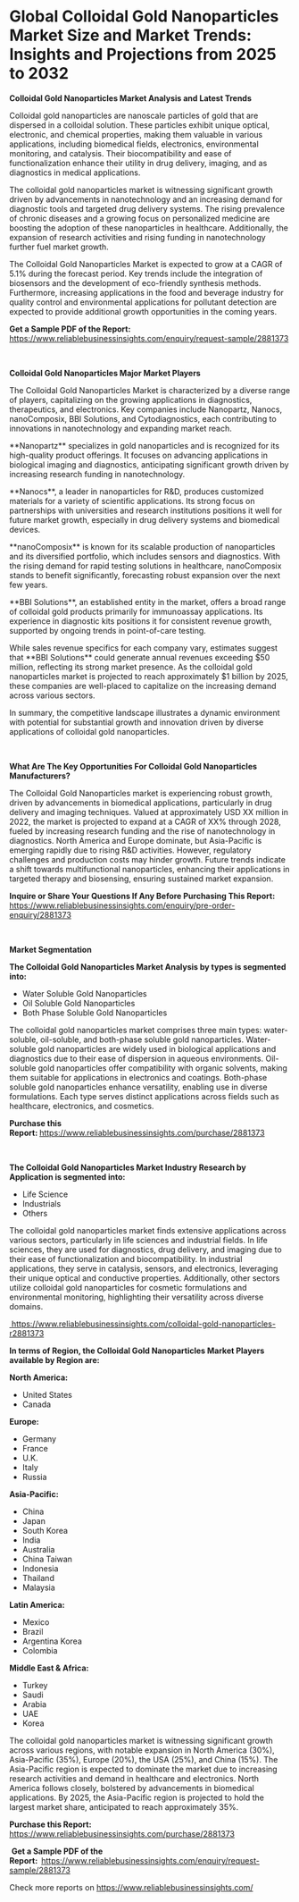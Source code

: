 <p><h1>Global Colloidal Gold Nanoparticles Market Size and Market Trends: Insights and Projections from 2025 to 2032</h1></p><p><strong>Colloidal Gold Nanoparticles Market Analysis and Latest Trends</strong></p>
<p><p>Colloidal gold nanoparticles are nanoscale particles of gold that are dispersed in a colloidal solution. These particles exhibit unique optical, electronic, and chemical properties, making them valuable in various applications, including biomedical fields, electronics, environmental monitoring, and catalysis. Their biocompatibility and ease of functionalization enhance their utility in drug delivery, imaging, and as diagnostics in medical applications.</p><p>The colloidal gold nanoparticles market is witnessing significant growth driven by advancements in nanotechnology and an increasing demand for diagnostic tools and targeted drug delivery systems. The rising prevalence of chronic diseases and a growing focus on personalized medicine are boosting the adoption of these nanoparticles in healthcare. Additionally, the expansion of research activities and rising funding in nanotechnology further fuel market growth.</p><p>The Colloidal Gold Nanoparticles Market is expected to grow at a CAGR of 5.1% during the forecast period. Key trends include the integration of biosensors and the development of eco-friendly synthesis methods. Furthermore, increasing applications in the food and beverage industry for quality control and environmental applications for pollutant detection are expected to provide additional growth opportunities in the coming years.</p></p>
<p><strong>Get a Sample PDF of the Report:&nbsp;</strong> <a href="https://www.reliablebusinessinsights.com/enquiry/request-sample/2881373?utm_campaign=2318&utm_medium=2&utm_source=Github&utm_content=ia&utm_term=12032025&utm_id=colloidal-gold-nanoparticles">https://www.reliablebusinessinsights.com/enquiry/request-sample/2881373</a></p>
<p>&nbsp;</p>
<p><strong>Colloidal Gold Nanoparticles Major Market Players</strong></p>
<p><p>The Colloidal Gold Nanoparticles Market is characterized by a diverse range of players, capitalizing on the growing applications in diagnostics, therapeutics, and electronics. Key companies include Nanopartz, Nanocs, nanoComposix, BBI Solutions, and Cytodiagnostics, each contributing to innovations in nanotechnology and expanding market reach.</p><p>**Nanopartz** specializes in gold nanoparticles and is recognized for its high-quality product offerings. It focuses on advancing applications in biological imaging and diagnostics, anticipating significant growth driven by increasing research funding in nanotechnology.</p><p>**Nanocs**, a leader in nanoparticles for R&D, produces customized materials for a variety of scientific applications. Its strong focus on partnerships with universities and research institutions positions it well for future market growth, especially in drug delivery systems and biomedical devices.</p><p>**nanoComposix** is known for its scalable production of nanoparticles and its diversified portfolio, which includes sensors and diagnostics. With the rising demand for rapid testing solutions in healthcare, nanoComposix stands to benefit significantly, forecasting robust expansion over the next few years.</p><p>**BBI Solutions**, an established entity in the market, offers a broad range of colloidal gold products primarily for immunoassay applications. Its experience in diagnostic kits positions it for consistent revenue growth, supported by ongoing trends in point-of-care testing.</p><p>While sales revenue specifics for each company vary, estimates suggest that **BBI Solutions** could generate annual revenues exceeding $50 million, reflecting its strong market presence. As the colloidal gold nanoparticles market is projected to reach approximately $1 billion by 2025, these companies are well-placed to capitalize on the increasing demand across various sectors. </p><p>In summary, the competitive landscape illustrates a dynamic environment with potential for substantial growth and innovation driven by diverse applications of colloidal gold nanoparticles.</p></p>
<p>&nbsp;</p>
<p><strong>What Are The Key Opportunities For Colloidal Gold Nanoparticles Manufacturers?</strong></p>
<p><p>The Colloidal Gold Nanoparticles market is experiencing robust growth, driven by advancements in biomedical applications, particularly in drug delivery and imaging techniques. Valued at approximately USD XX million in 2022, the market is projected to expand at a CAGR of XX% through 2028, fueled by increasing research funding and the rise of nanotechnology in diagnostics. North America and Europe dominate, but Asia-Pacific is emerging rapidly due to rising R&D activities. However, regulatory challenges and production costs may hinder growth. Future trends indicate a shift towards multifunctional nanoparticles, enhancing their applications in targeted therapy and biosensing, ensuring sustained market expansion.</p></p>
<p><strong>Inquire or Share Your Questions If Any Before Purchasing This Report:</strong> <a href="https://www.reliablebusinessinsights.com/enquiry/pre-order-enquiry/2881373?utm_campaign=2318&utm_medium=2&utm_source=Github&utm_content=ia&utm_term=12032025&utm_id=colloidal-gold-nanoparticles">https://www.reliablebusinessinsights.com/enquiry/pre-order-enquiry/2881373</a></p>
<p>&nbsp;</p>
<p><strong>Market Segmentation</strong></p>
<p><strong>The Colloidal Gold Nanoparticles Market Analysis by types is segmented into:</strong></p>
<p><ul><li>Water Soluble Gold Nanoparticles</li><li>Oil Soluble Gold Nanoparticles</li><li>Both Phase Soluble Gold Nanoparticles</li></ul></p>
<p><p>The colloidal gold nanoparticles market comprises three main types: water-soluble, oil-soluble, and both-phase soluble gold nanoparticles. Water-soluble gold nanoparticles are widely used in biological applications and diagnostics due to their ease of dispersion in aqueous environments. Oil-soluble gold nanoparticles offer compatibility with organic solvents, making them suitable for applications in electronics and coatings. Both-phase soluble gold nanoparticles enhance versatility, enabling use in diverse formulations. Each type serves distinct applications across fields such as healthcare, electronics, and cosmetics.</p></p>
<p><strong>Purchase this Report:&nbsp;</strong><a href="https://www.reliablebusinessinsights.com/purchase/2881373?utm_campaign=2318&utm_medium=2&utm_source=Github&utm_content=ia&utm_term=12032025&utm_id=colloidal-gold-nanoparticles">https://www.reliablebusinessinsights.com/purchase/2881373</a></p>
<p>&nbsp;</p>
<p><strong>The Colloidal Gold Nanoparticles Market Industry Research by Application is segmented into:</strong></p>
<p><ul><li>Life Science</li><li>Industrials</li><li>Others</li></ul></p>
<p><p>The colloidal gold nanoparticles market finds extensive applications across various sectors, particularly in life sciences and industrial fields. In life sciences, they are used for diagnostics, drug delivery, and imaging due to their ease of functionalization and biocompatibility. In industrial applications, they serve in catalysis, sensors, and electronics, leveraging their unique optical and conductive properties. Additionally, other sectors utilize colloidal gold nanoparticles for cosmetic formulations and environmental monitoring, highlighting their versatility across diverse domains.</p></p>
<p><a href="https://www.reliablebusinessinsights.com/colloidal-gold-nanoparticles-r2881373?utm_campaign=2318&utm_medium=2&utm_source=Github&utm_content=ia&utm_term=12032025&utm_id=colloidal-gold-nanoparticles">&nbsp;https://www.reliablebusinessinsights.com/colloidal-gold-nanoparticles-r2881373</a></p>
<p><strong>In terms of Region, the Colloidal Gold Nanoparticles Market Players available by Region are:</strong></p>
<p>
    <p> <strong> North America: </strong>
        <ul>
            <li>United States</li>
            <li>Canada</li>
        </ul>
        </p> 
    <p> <strong> Europe: </strong>
        <ul>
            <li>Germany</li>
            <li>France</li>
            <li>U.K.</li>
            <li>Italy</li>
            <li>Russia</li>
        </ul>
        </p> 
    <p> <strong> Asia-Pacific: </strong>
        <ul>
            <li>China</li>
            <li>Japan</li>
            <li>South Korea</li>
            <li>India</li>
            <li>Australia</li>
            <li>China Taiwan</li>
            <li>Indonesia</li>
            <li>Thailand</li>
            <li>Malaysia</li>
        </ul>
        </p> 
    <p> <strong> Latin America: </strong>
        <ul>
            <li>Mexico</li>
            <li>Brazil</li>
            <li>Argentina Korea</li>
            <li>Colombia</li>
        </ul>
        </p> 
    <p> <strong> Middle East & Africa: </strong>
        <ul>
            <li>Turkey</li>
            <li>Saudi</li>
            <li>Arabia</li>
            <li>UAE</li>
            <li>Korea</li>
        </ul>
    </p>
    </p>
<p><p>The colloidal gold nanoparticles market is witnessing significant growth across various regions, with notable expansion in North America (30%), Asia-Pacific (35%), Europe (20%), the USA (25%), and China (15%). The Asia-Pacific region is expected to dominate the market due to increasing research activities and demand in healthcare and electronics. North America follows closely, bolstered by advancements in biomedical applications. By 2025, the Asia-Pacific region is projected to hold the largest market share, anticipated to reach approximately 35%.</p></p>
<p><strong>Purchase this Report: </strong><a href="https://www.reliablebusinessinsights.com/purchase/2881373?utm_campaign=2318&utm_medium=2&utm_source=Github&utm_content=ia&utm_term=12032025&utm_id=colloidal-gold-nanoparticles">https://www.reliablebusinessinsights.com/purchase/2881373</a></p>
<p>&nbsp;<strong>Get a Sample PDF of the Report:&nbsp;&nbsp;</strong><a href="https://www.reliablebusinessinsights.com/enquiry/request-sample/2881373?utm_campaign=2318&utm_medium=2&utm_source=Github&utm_content=ia&utm_term=12032025&utm_id=colloidal-gold-nanoparticles">https://www.reliablebusinessinsights.com/enquiry/request-sample/2881373</a></p>
<p><strong></strong></p>
<p>Check more reports on <a href="https://www.reliablebusinessinsights.com/?utm_campaign=2318&utm_medium=2&utm_source=Github&utm_content=ia&utm_term=12032025&utm_id=colloidal-gold-nanoparticles">https://www.reliablebusinessinsights.com/</a></p>